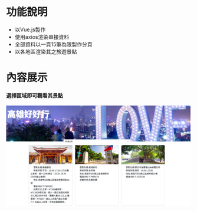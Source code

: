 <h1>功能說明</h1>
   <ul>
      <li>以Vue.js製作</li>
      <li>使用axios渲染串接資料</li>
      <li>全部資料以一頁15筆為限製作分頁</li>
      <li>以各地區渲染其之旅遊景點</li>
   </ul>
<h1>內容展示</h1>
<h4>選擇區域即可觀看其景點</h4>
<img src="kaohsiungtravel.png" width="500px">
